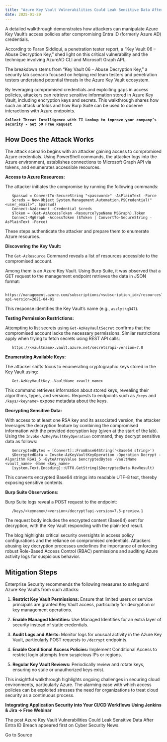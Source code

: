 ```yaml
---
title: "Azure Key Vault Vulnerabilities Could Leak Sensitive Data After Entra ID Breach"
date: 2025-01-29
---
```


A detailed walkthrough demonstrates how attackers can manipulate Azure Key Vault’s access policies after compromising Entra ID (formerly Azure AD) credentials.

According to Faran Siddiqui, a penetration tester report, a “Key Vault 06 – Abuse Decryption Key,” shed light on this critical vulnerability and the technique involving AzureAD CLI and Microsoft Graph API.

The breakdown stems from “Key Vault 06 – Abuse Decryption Key,” a security lab scenario focused on helping red team testers and penetration testers understand potential threats in the Azure Key Vault ecosystem.

By leveraging compromised credentials and exploiting gaps in access policies, attackers can retrieve sensitive information stored in Azure Key Vault, including encryption keys and secrets. This walkthrough shares how such an attack unfolds and how Burp Suite can be used to observe interactions with Azure endpoints.

**`Collect Threat Intelligence with TI Lookup to improve your company’s security - Get 50 Free Request`**

## **How Does the Attack Works**

The attack scenario begins with an attacker gaining access to compromised Azure credentials. Using PowerShell commands, the attacker logs into the Azure environment, establishes connections to Microsoft Graph API via tokens, and enumerates accessible resources.

**Access to Azure Resources:**

The attacker initiates the compromise by running the following commands:

```
   $passwd = ConvertTo-SecureString "<password>" -AsPlainText -Force
   $creds = New-Object System.Management.Automation.PSCredential("<user_email>", $passwd)
   Connect-AzAccount -Credential $creds
   $Token = (Get-AzAccessToken -ResourceTypeName MSGraph).Token
   Connect-MgGraph -AccessToken ($Token | ConvertTo-SecureString -AsPlainText -Force)
```

These steps authenticate the attacker and prepare them to enumerate Azure resources.

**Discovering the Key Vault:**

The `Get-AzResource` Command reveals a list of resources accessible to the compromised account.

Among them is an Azure Key Vault. Using Burp Suite, it was observed that a GET request to the management endpoint retrieves the data in JSON format:

```
   https://management.azure.com/subscriptions/<subscription_id>/resources?api-version=2021-04-01
```

This response identifies the Key Vault’s name (e.g., `aszlytkq347`).

**Testing Permission Restrictions:**

Attempting to list secrets using `Get-AzKeyVaultSecret` confirms that the compromised account lacks the necessary permissions. Similar restrictions apply when trying to fetch secrets using REST API calls:

```
   https://<vaultname>.vault.azure.net/secrets?api-version=7.0
```

**Enumerating Available Keys:**

The attacker shifts focus to enumerating cryptographic keys stored in the Key Vault using:

```
   Get-AzKeyVaultKey -VaultName <vault_name>
```

This command retrieves information about stored keys, revealing their algorithms, types, and versions. Requests to endpoints such as `/keys` and `/keys/<keyname>` expose metadata about the keys.

**Decrypting Sensitive Data:**

With access to at least one RSA key and its associated version, the attacker leverages the decryption feature by combining the compromised information with the provided decryption key (given at the start of the lab). Using the `Invoke-AzKeyVaultKeyOperation` command, they decrypt sensitive data as follows:

```
   $encryptedBytes = [Convert]::FromBase64String('<Base64 string>')
   $DecryptedData = Invoke-AzKeyVaultKeyOperation -Operation Decrypt -Algorithm RSA1_5 -ByteArrayValue $encryptedBytes -VaultName <vault_name> -Name <key_name>
   [system.Text.Encoding]::UTF8.GetString($DecryptedData.RawResult)
```

This converts encrypted Base64 strings into readable UTF-8 text, thereby exposing sensitive contents.

**Burp Suite Observations:**

Burp Suite logs reveal a POST request to the endpoint:

```
   /keys/<keyname>/<version>/decrypt?api-version=7.5-preview.1
```

The request body includes the encrypted content (Base64) sent for decryption, with the Key Vault responding with the plain-text result.

The blog highlights critical security oversights in access policy configurations and the reliance on compromised credentials. Attackers abusing key decryption processes underlines the importance of enforcing robust Role-Based Access Control (RBAC) permissions and auditing Azure activity logs for suspicious behavior.

## **Mitigation Steps**

Enterprise Security recommends the following measures to safeguard Azure Key Vaults from such attacks:

1. **Restrict Key Vault Permissions:** Ensure that limited users or service principals are granted Key Vault access, particularly for decryption or key management operations.

4. **Enable Managed Identities:** Use Managed Identities for an extra layer of security instead of static credentials.

7. **Audit Logs and Alerts:** Monitor logs for unusual activity in the Azure Key Vault, particularly POST requests to `/decrypt` endpoints.

10. **Enable Conditional Access Policies:** Implement Conditional Access to restrict login attempts from suspicious IPs or regions.

13. **Regular Key Vault Reviews:** Periodically review and rotate keys, ensuring no stale or unauthorized keys exist.

This insightful walkthrough highlights ongoing challenges in securing cloud environments, particularly Azure. The alarming ease with which access policies can be exploited stresses the need for organizations to treat cloud security as a continuous process.

****Integrating Application Security into Your CI/CD Workflows Using Jenkins & Jira -> Free Webinar****

The post Azure Key Vault Vulnerabilities Could Leak Sensitive Data After Entra ID Breach appeared first on Cyber Security News.

Go to Source
